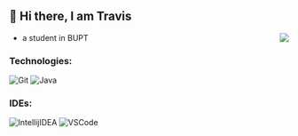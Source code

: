 <h2> 👋 Hi there, I am Travis </h2>

<img align="right" src="https://github-readme-stats.vercel.app/api?username=TravisRoad&show_icons=true&theme=radical" />

<!-- <p><img align="center" src="https://github-readme-stats.vercel.app/api/wakatime?username=TravisRoad&layout=compact&theme=radical" /></p> -->

- a student in BUPT

### Technologies:

![Git](https://img.shields.io/badge/-Git-000?&logo=git&logoColor=F05032)
![Java](https://img.shields.io/badge/-Java-000?&logo=Java&logoColor=C21325)

### IDEs:

![IntellijIDEA](https://img.shields.io/badge/-Intellij%20IDEA-000?&logo=Webstorm&logoColor=FC444F)
![VSCode](https://img.shields.io/badge/-VSCode-000?&logo=Visual%20Studio%20Code&logoColor=007ACC)
